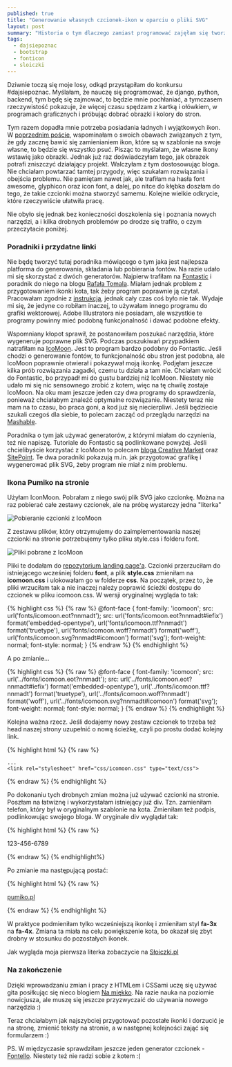 ```yaml
---
published: true
title: "Generowanie własnych czcionek-ikon w oparciu o pliki SVG"
layout: post
summary: "Historia o tym dlaczego zamiast programować zajęłam się tworzeniem icon fonts. Na jakie narzędzia warto zwrócić uwagę, krótki tutorial i zestaw artykułów, z którymi warto się zapoznać. Moja pierwsza literka i użycie czcionki na stronie Słoiczków. W tekście znajdziecie nawet kawałek kodu."
tags: 
  - dajsiepoznac
  - bootstrap
  - fonticon
  - sloiczki
---
```



Dziwnie toczą się moje losy, odkąd przystąpiłam do konkursu #dajsiepoznac. Myślałam, że nauczę się programować, że django, python, backend, tym będę się zajmować, to będzie mnie pochłaniać, a tymczasem rzeczywistość pokazuje, że więcej czasu spędzam z kartką i ołówkiem, w programach graficznych i próbując dobrać obrazki i kolory do stron.

Tym razem dopadła mnie potrzeba posiadania ładnych i wyjątkowych ikon. W [poprzednim poście](http://pumiko.pl/2016/03/15/landing-page-poczatki.html), wspominałam o swoich obawach związanych z tym, że gdy zacznę bawić się zamienianiem ikon, które są w szablonie na swoje własne, to będzie się wszystko psuć. Pisząc to myślałam, że własne ikony wstawię jako obrazki. Jednak już raz doświadczyłam tego, jak obrazek potrafi zniszczyć działający projekt. Walczyłam z tym dostosowując bloga. Nie chciałam powtarzać tamtej przygody, więc szukałam rozwiązania i obejścia problemu. Nie pamiętam nawet jak, ale trafiłam na hasła font awesome, glyphicon oraz icon font, a dalej, po nitce do kłębka doszłam do tego, że takie czcionki można stworzyć samemu. Kolejne wielkie odkrycie, które rzeczywiście ułatwiła pracę. 

Nie obyło się jednak bez konieczności doszkolenia się i poznania nowych narzędzi, a i kilka drobnych problemów po drodze się trafiło, o czym przeczytacie poniżej.   

### Poradniki i przydatne linki

Nie będę tworzyć tutaj poradnika mówiącego o tym jaka jest najlepsza platforma do generowania, składania lub pobierania fontów. Na razie udało mi się skorzystać z dwóch generatorów. Najpierw trafiłam na [Fontastic](http://app.fontastic.me/#select/sfjYyA4L3JejdzsTWxdwxc) i poradnik do niego na blogu [Rafała Tomala](http://rafaltomal.com/how-to-create-and-use-your-own-icon-fonts/). Miałam jednak problem z przygotowaniem ikonki kota, tak żeby program poprawnie ją czytał. Pracowałam zgodnie z [instrukcją](http://fontastic.me/faq), jednak cały czas coś było nie tak. Wydaje mi się, że jedyne co robiłam inaczej, to używałam innego programu do grafiki wektorowej. Adobe Illustratora nie posiadam, ale wszystkie te programy powinny mieć podobną funkcjonalność i dawać podobne efekty. 

Wspomniany kłopot sprawił, że postanowiłam poszukać narzędzia, które wygeneruje poprawne plik SVG. Podczas poszukiwań przypadkiem natrafiłam na [IcoMoon](https://icomoon.io/app/). Jest to program bardzo podobny do Fontastic. Jeśli chodzi o generowanie fontów, to funkcjonalność obu stron jest podobna, ale IcoMoon poprawnie otwierał i pokazywał moją ikonkę. Podjęłam jeszcze kilka prób rozwiązania zagadki, czemu tu działa a tam nie. Chciałam wrócić do Fontastic, bo przypadł mi do gustu bardziej niż IcoMoon. Niestety nie udało mi się nic sensownego zrobić z kotem, więc na tę chwilę zostaje IcoMoon. Na oku mam jeszcze jeden czy dwa programy do sprawdzenia, ponieważ chciałabym znaleźć optymalne rozwiązanie. Niestety teraz nie mam na to czasu, bo praca goni, a kod już się niecierpliwi. Jeśli będziecie szukali czegoś dla siebie, to polecam zacząć od przeglądu narzędzi na [Mashable](http://mashable.com/2014/01/14/icon-font-generators/#m823O3ENGZqu). 

Poradnika o tym jak używać generatorów, z którymi miałam do czynienia, też nie napiszę. Tutoriale do Fontastic są podlinkowane powyżej. Jeśli chcielibyście korzystać z IcoMoon to polecam [bloga Creative Market](creativemarket.com/blog/2015/04/03/how-to-create-a-simple-icon-font) oraz [SitePoint](http://www.sitepoint.com/create-an-icon-font-illustrator-icomoon/). Te dwa poradniki pokazują m.in. jak przygotować grafikę i wygenerować plik SVG, żeby program nie miał z nim problemu.

### Ikona Pumiko na stronie

Użyłam IconMoon. Pobrałam z niego swój plik SVG jako czcionkę. Można na raz pobierać całe zestawy czcionek, ale na próbę wystarczy jedna "literka" 

<img class="ctr" src="https://dl.dropbox.com/s/zz8byype6b8op0d/icomoon_1.jpg" alt="Pobieranie czcionki z IcoMoon">

Z zestawu plików, który otrzymujemy do zaimplementowania naszej czcionki na stronie potrzebujemy tylko pliku style.css i folderu font.

<img class="ctr" src="https://dl.dropbox.com/s/e4jh2194qublb2r/icomoon_2.jpg" alt="Pliki pobrane z IcoMoon">

Pliki te dodałam do [repozytorium landing page'a](https://github.com/pumiko/SloiczkiLanding). Czcionki przerzuciłam do istniejącego wcześniej folderu __font__, a plik __style.css__ zmieniłam na __icomoon.css__ i ulokowałam go w folderze __css__. Na początek, przez to, że pliki wrzuciłam tak a nie inaczej należy poprawić ścieżki dostępu do czcionek w pliku icomoon.css. W wersji oryginalnej wygląda to tak:

{% highlight css %}
{% raw %}
@font-face {
  font-family: 'icomoon';
  src:    url('fonts/icomoon.eot?nnmadt');
  src:    url('fonts/icomoon.eot?nnmadt#iefix') format('embedded-opentype'),
    url('fonts/icomoon.ttf?nnmadt') format('truetype'),
    url('fonts/icomoon.woff?nnmadt') format('woff'),
    url('fonts/icomoon.svg?nnmadt#icomoon') format('svg');
  font-weight: normal;
  font-style: normal;
}
{% endraw %}
{% endhighlight %}

A po zmianie...

{% highlight css %}
{% raw %}
@font-face {
  font-family: 'icomoon';
  src:    url('../fonts/icomoon.eot?nnmadt');
  src:    url('../fonts/icomoon.eot?nnmadt#iefix') format('embedded-opentype'),
    url('../fonts/icomoon.ttf?nnmadt') format('truetype'),
    url('../fonts/icomoon.woff?nnmadt') format('woff'),
    url('../fonts/icomoon.svg?nnmadt#icomoon') format('svg');
  font-weight: normal;
  font-style: normal;
}
{% endraw %}
{% endhighlight %}

Kolejna ważna rzecz. Jeśli dodajemy nowy zestaw czcionek to trzeba też head naszej strony uzupełnić o nową ścieżkę, czyli po prostu dodać kolejny link.

{% highlight html %}
{% raw %}
 <!-- Custom Fonts -->
	...
	<link rel="stylesheet" href="css/icomoon.css" type="text/css">
{% endraw %}
{% endhighlight %}

Po dokonaniu tych drobnych zmian można już używać czcionki na stronie. Poszłam na łatwiznę i wykorzystałam istniejący już div. Tzn. zamieniłam telefon, który był w oryginalnym szablonie na kota. Zmieniłam też podpis, podlinkowując swojego bloga.
W oryginale div wyglądał tak:

{% highlight html %}
{% raw %}
  <div class="col-lg-4 col-lg-offset-2 text-center">
    <i class="fa fa-phone fa-3x wow bounceIn"></i>
    <p>123-456-6789</p>
  </div>
{% endraw %}
{% endhighlight%}

Po zmianie ma następującą postać: 

{% highlight html %}
{% raw %}
  <div class="col-lg-4 col-lg-offset-2 text-center">
    <i class="icon-pumiko fa-4x wow bounceIn"></i>
    <p><a href="http://pumiko.pl">pumiko.pl</a></p>
  </div>
{% endraw %}
{% endhighlight %}

W praktyce podmieniłam tylko wcześniejszą ikonkę i zmieniłam styl __fa-3x__ na __fa-4x__. Zmiana ta miała na celu powiększenie kota, bo okazał się zbyt drobny w stosunku do pozostałych ikonek.

Jak wygląda moja pierwsza literka zobaczycie na [Słoiczki.pl](http://xn--soiczki-njb.pl/)

### Na zakończenie

Dzięki wprowadzaniu zmian i pracy z HTMLem i CSSami uczę się używać gita posiłkując się nieco blogiem [Na miękko](http://namiekko.pl/2016/03/05/no-i-git-kontrola-wersji-sluzy-nie-tylko-programistom/). Na razie nauka na poziomie nowicjusza, ale muszę się jeszcze przyzwyczaić do używania nowego narzędzia :)  

Teraz chciałabym jak najszybciej przygotować pozostałe ikonki i dorzucić je na stronę, zmienić teksty na stronie, a w następnej kolejności zająć się formularzem :) 


PS. W międzyczasie sprawdziłam jeszcze jeden generator czcionek - [Fontello](http://fontello.com/). Niestety też nie radzi sobie z kotem :(
